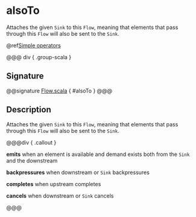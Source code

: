 # alsoTo

Attaches the given `Sink` to this `Flow`, meaning that elements that pass through this `Flow` will also be sent to the `Sink`.

@ref[Simple operators](../index.md#simple-operators)

@@@ div { .group-scala }
## Signature

@@signature [Flow.scala]($akka$/akka-stream/src/main/scala/akka/stream/scaladsl/Flow.scala) { #alsoTo }
@@@

## Description

Attaches the given `Sink` to this `Flow`, meaning that elements that pass through this `Flow` will also be sent to the `Sink`.


@@@div { .callout }

**emits** when an element is available and demand exists both from the `Sink` and the downstream

**backpressures** when downstream or `Sink` backpressures

**completes** when upstream completes

**cancels** when downstream or `Sink` cancels

@@@


